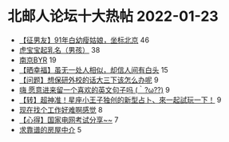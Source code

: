 # 北邮人论坛十大热帖 2022-01-23

- [【征男友】91年白幼瘦姑娘，坐标北京](https://bbs.byr.cn/article/Friends/2015411) 46
- [虎宝宝起乳名（男孩）](https://bbs.byr.cn/article/Talking/6326373) 38
- [南京BYR](https://bbs.byr.cn/article/Jiangsu/113817) 19
- [【晒幸福】虽无一处人相似，却信人间有白头](https://bbs.byr.cn/article/Feeling/3153876) 15
- [【问题】想保研外校的话大三下该怎么办呢](https://bbs.byr.cn/article/AimGraduate/1213386) 9
- [嗨 愿意进来留一个喜欢的英文句子吗 (｀?ω??)](https://bbs.byr.cn/article/Picture/3311594) 9
- [【转】超神准！星座小王子独创的新型占卜、來一起試玩一下！](https://bbs.byr.cn/article/Constellations/326533) 9
- [现在找个工作好难啊感觉](https://bbs.byr.cn/article/WorkLife/1180104) 8
- [【心得】国家电网考试分享~~](https://bbs.byr.cn/article/Job/2156257) 7
- [求靠谱的房屋中介](https://bbs.byr.cn/article/Home/123333) 5


